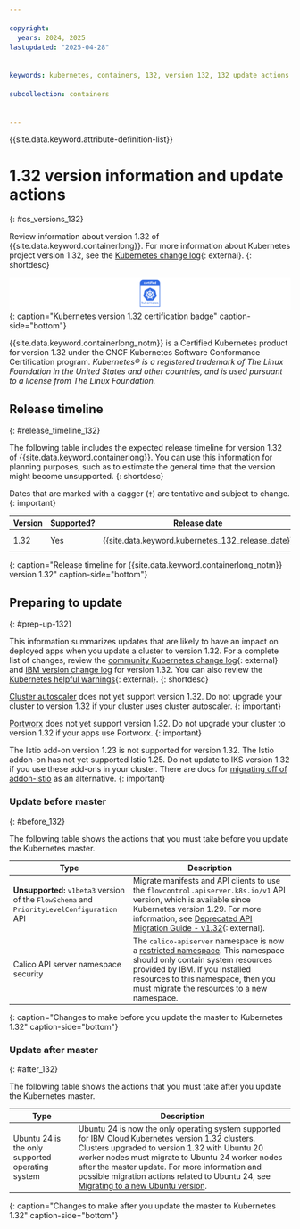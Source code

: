 ```yaml
---

copyright: 
  years: 2024, 2025
lastupdated: "2025-04-28"


keywords: kubernetes, containers, 132, version 132, 132 update actions

subcollection: containers


---
```


{{site.data.keyword.attribute-definition-list}}



# 1.32 version information and update actions
{: #cs_versions_132}


Review information about version 1.32 of {{site.data.keyword.containerlong}}. For more information about Kubernetes project version 1.32, see the [Kubernetes change log](https://kubernetes.io/releases/notes/.){: external}.
{: shortdesc}


![This badge indicates Kubernetes version 1.32 certification for {{site.data.keyword.containerlong_notm}}](images/certified-kubernetes-color.svg){: caption="Kubernetes version 1.32 certification badge" caption-side="bottom"} 

{{site.data.keyword.containerlong_notm}} is a Certified Kubernetes product for version 1.32 under the CNCF Kubernetes Software Conformance Certification program. _Kubernetes® is a registered trademark of The Linux Foundation in the United States and other countries, and is used pursuant to a license from The Linux Foundation._


## Release timeline 
{: #release_timeline_132}

The following table includes the expected release timeline for version 1.32 of {{site.data.keyword.containerlong}}. You can use this information for planning purposes, such as to estimate the general time that the version might become unsupported. 
{: shortdesc}

Dates that are marked with a dagger (`†`) are tentative and subject to change.
{: important}

| Version | Supported? | Release date | Unsupported date |
|------|------|----------|----------|
| 1.32 | Yes | {{site.data.keyword.kubernetes_132_release_date}} | {{site.data.keyword.kubernetes_132_unsupported_date}} `†` |
{: caption="Release timeline for {{site.data.keyword.containerlong_notm}} version 1.32" caption-side="bottom"}


## Preparing to update
{: #prep-up-132}

This information summarizes updates that are likely to have an impact on deployed apps when you update a cluster to version 1.32. For a complete list of changes, review the [community Kubernetes change log](https://github.com/kubernetes/kubernetes/blob/master/CHANGELOG/CHANGELOG-1.32.md){: external} and [IBM version change log](/docs/containers?topic=containers-changelog_132) for version 1.32. You can also review the [Kubernetes helpful warnings](https://kubernetes.io/blog/2020/09/03/warnings/){: external}.
{: shortdesc}

[Cluster autoscaler](/docs/containers?topic=containers-cluster-scaling-classic-vpc) does not yet support version 1.32. Do not upgrade your cluster to version 1.32 if your cluster uses cluster autoscaler.
{: important}

[Portworx](https://cloud.ibm.com/docs/containers?topic=containers-storage_portworx_about) does not yet support version 1.32. Do not upgrade your cluster to version 1.32 if your apps use Portworx.
{: important}

The Istio add-on version 1.23 is not supported for version 1.32. The Istio addon-on has not yet supported Istio 1.25. Do not update to IKS version 1.32 if you use these add-ons in your cluster. There are docs for [migrating off of addon-istio]([https://kubernetes.io/docs/reference/using-api/deprecation-guide/#v1-32](https://cloud.ibm.com/docs/containers?topic=containers-istio&interface=ui#migrate)) as an alternative.
{: important}

### Update before master
{: #before_132}

The following table shows the actions that you must take before you update the Kubernetes master.

| Type | Description |
| --- | --- |
| **Unsupported:** `v1beta3` version of the `FlowSchema` and `PriorityLevelConfiguration` API | Migrate manifests and API clients to use the `flowcontrol.apiserver.k8s.io/v1` API version, which is available since Kubernetes version 1.29. For more information, see [Deprecated API Migration Guide - v1.32](https://kubernetes.io/docs/reference/using-api/deprecation-guide/#v1-32){: external}. |
| Calico API server namespace security | The `calico-apiserver` namespace is now a [restricted namespace](/docs/containers?topic=containers-pod-security-admission). This namespace should only contain system resources provided by IBM. If you installed resources to this namespace, then you must migrate the resources to a new namespace. |
{: caption="Changes to make before you update the master to Kubernetes 1.32" caption-side="bottom"}


### Update after master
{: #after_132}

The following table shows the actions that you must take after you update the Kubernetes master.

| Type | Description |
| --- | --- |
| Ubuntu 24 is the only supported operating system | Ubuntu 24 is now the only operating system supported for IBM Cloud Kubernetes version 1.32 clusters. Clusters  upgraded to version 1.32 with Ubuntu 20 worker nodes must migrate to Ubuntu 24 worker nodes after the master update. For more information and possible migration actions related to Ubuntu 24, see [Migrating to a new Ubuntu version](/docs/containers?topic=containers-ubuntu-migrate). |
{: caption="Changes to make after you update the master to Kubernetes 1.32" caption-side="bottom"}
